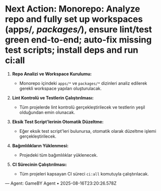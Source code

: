 # Next Action: Monorepo: Analyze repo and fully set up workspaces (apps/*, packages/*), ensure lint/test green end-to-end; auto-fix missing test scripts; install deps and run ci:all

1. **Repo Analizi ve Workspace Kurulumu:**
   - Monorepo içindeki `apps/*` ve `packages/*` dizinleri analiz edilerek gerekli workspace yapıları oluşturulacak.

2. **Lint Kontrolü ve Testlerin Çalıştırılması:**
   - Tüm projelerde lint kontrolü gerçekleştirilecek ve testlerin yeşil olduğundan emin olunacak.

3. **Eksik Test Script'lerinin Otomatik Düzeltme:**
   - Eğer eksik test script'leri bulunursa, otomatik olarak düzeltme işlemi gerçekleştirilecek.

4. **Bağımlılıkların Yüklenmesi:**
   - Projedeki tüm bağımlılıklar yüklenecek.

5. **CI Sürecinin Çalıştırılması:**
   - Tüm projeleri kapsayan CI süreci `ci:all` komutuyla çalıştırılacak.

— Agent: GameBY Agent • 2025-08-16T23:20:26.578Z
